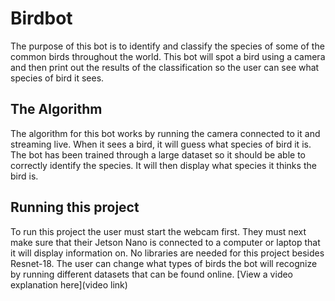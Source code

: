 # Birdbot

The purpose of this bot is to identify and classify the species of some of the common birds throughout the world. This bot will spot a bird using a camera and then print out the results of the classification so the user can see what species of bird it sees.

## The Algorithm

The algorithm for this bot works by running the camera connected to it and streaming live. When it sees a bird, it will guess what species of bird it is. The bot has been trained through a large dataset so it should be able to correctly identify the species. It will then display what species it thinks the bird is.

## Running this project

To run this project the user must start the webcam first. They must next make sure that their Jetson Nano is connected to a computer or laptop that it will display information on.
No libraries are needed for this project besides Resnet-18. The user can change what types of birds the bot will recognize by running different datasets that can be found online.
[View a video explanation here](video link)
